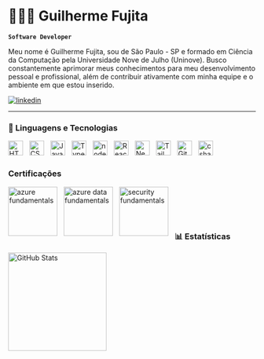 # 👩🏻‍💻 Guilherme Fujita

**`Software Developer`**

Meu nome é Guilherme Fujita, sou de São Paulo - SP e formado em Ciência da Computação pela Universidade Nove de Julho (Uninove). Busco constantemente aprimorar meus conhecimentos para meu desenvolvimento pessoal e profissional, além de contribuir ativamente com minha equipe e o ambiente em que estou inserido.

<p align="left">
    <a href="www.linkedin.com/in/guilherme-fujita">
        <img 
            alt="linkedin" 
            title="Ir para o Linkedin" 
            src="https://img.shields.io/badge/LinkedIn-0077B5?style=for-the-badge&logo=linkedin&logoColor=white"
        />
    </a>
</p>

---

### 🤖 Linguagens e Tecnologias

<img 
    align="left" 
    alt="HTML"
    title="HTML" 
    width="30px" 
    style="padding-right: 10px;" 
    src="https://cdn.jsdelivr.net/gh/devicons/devicon@latest/icons/html5/html5-original.svg" 
/>
<img 
    align="left" 
    alt="CSS" 
    title="CSS"
    width="30px" 
    style="padding-right: 10px;" 
    src="https://cdn.jsdelivr.net/gh/devicons/devicon@latest/icons/css3/css3-original.svg" 
/>
<img 
    align="left" 
    alt="JavaScript" 
    title="JavaScript"
    width="30px" 
    style="padding-right: 10px;" 
    src="https://cdn.jsdelivr.net/gh/devicons/devicon@latest/icons/javascript/javascript-original.svg" 
/>
<img 
    align="left" 
    alt="TypeScript"
    title="TypeScript" 
    width="30px" 
    style="padding-right: 10px;" 
    src="https://cdn.jsdelivr.net/gh/devicons/devicon@latest/icons/typescript/typescript-original.svg" 
/>
<img 
    align="left" 
    alt="node"
    title="Node" 
    width="30px" 
    style="padding-right: 10px;" 
    src="https://cdn.jsdelivr.net/gh/devicons/devicon@latest/icons/nodejs/nodejs-original-wordmark.svg" 
/>
<img 
    align="left" 
    alt="React"
    title="React" 
    width="30px" 
    style="padding-right: 10px;" 
    src="https://cdn.jsdelivr.net/gh/devicons/devicon@latest/icons/react/react-original.svg" 
/>
<img 
    align="left" 
    alt="Next.js" 
    title="Next.js"
    width="30px" 
    style="padding-right: 10px;" 
    src="https://cdn.jsdelivr.net/gh/devicons/devicon@latest/icons/nextjs/nextjs-original.svg" 
/>
<img 
    align="left" 
    alt="Tailwind" 
    title="Tailwind"
    width="30px" 
    style="padding-right: 10px;" 
    src="https://cdn.jsdelivr.net/gh/devicons/devicon@latest/icons/tailwindcss/tailwindcss-original.svg" 
/>
<img 
    align="left" 
    alt="Git" 
    title="Git"
    width="30px" 
    style="padding-right: 10px;" 
    src="https://cdn.jsdelivr.net/gh/devicons/devicon@latest/icons/git/git-original.svg" 
/>
<img 
    align="left" 
    alt="csharp" 
    title="C#"
    width="30px" 
    style="padding-right: 10px;" 
    src="https://cdn.jsdelivr.net/gh/devicons/devicon@latest/icons/csharp/csharp-original.svg" 
/>

<br/>
<br/>

### Certificações
<img 
    align="left" 
    alt="azure fundamentals"
    title="Azure Fundamentals" 
    width="100px" 
    style="padding-right: 10px;" 
    src="https://images.credly.com/images/be8fcaeb-c769-4858-b567-ffaaa73ce8cf/image.png"
/>

<img 
    align="left" 
    alt="azure data fundamentals"
    title="Azure Data Fundamentals" 
    width="100px" 
    style="padding-right: 10px;" 
    src="https://images.credly.com/images/70eb1e3f-d4de-4377-a062-b20fb29594ea/twitter_thumb_201604_azure-data-fundamentals-600x600.png"
/>

<img 
    align="left" 
    alt="security fundamentals"
    title="Microsoft Security, Compliance and Identity Fundamentals" 
    width="100px" 
    style="padding-right: 10px;" 
    src="https://images.credly.com/images/fc1352af-87fa-4947-ba54-398a0e63322e/twitter_thumb_201604_security-compliance-and-identity-fundamentals-600x600.png"
/>

<br>
<br>
<br>
<br>

### 📊 Estatísticas

<!--<p>
  <img 
    align="left" 
    alt="GitHub Stats" 
    height="200" 
    style="padding-right: 10px;" 
    src="https://github-readme-stats.vercel.app/api?username=GuilhermeFujita&show_icons=true&theme=tokyonight&include_all_commits=true&locale=pt-br" 
  />-->

<img 
      align="left" 
      alt="GitHub Stats" 
      height="200" 
      src="https://github-readme-stats.vercel.app/api/top-langs/?username=GuilhermeFujita&theme=tokyonight&layout=compact&custom_title=Tecnologias&langs_count=9" 
  />

</p>
